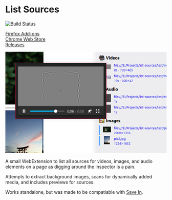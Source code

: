 # List Sources

[![Build Status](https://travis-ci.org/gyng/list-sources.svg?branch=master)](https://travis-ci.org/gyng/list-sources)

[Firefox Add-ons](https://addons.mozilla.org/en-US/firefox/addon/list-sources/)<br>
[Chrome Web Store](https://chrome.google.com/webstore/detail/list-sources/oapgpbbeejfgmjejkjgnikaepmfbccpb)<br>
[Releases](https://github.com/gyng/list-sources/releases)

![Screenshot](docs/screenshot.png)

A small WebExtension to list all sources for videos, images, and audio elements on a page as digging around the inspector is a pain.

Attempts to extract background images, scans for dynamically added media, and includes previews for sources.

Works standalone, but was made to be compatiable with [Save In](https://github.com/gyng/save-in/).
